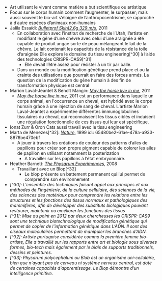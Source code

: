 - Art utilisant le vivant comme matière a but scientifique ou artistique
- Focus sur le corps humain comment l’augmenter, le surpasser; mais aussi souvent le bio-art s’éloigne de l’anthropocentrisme, se rapproche à d’autre espèces d’animaux non-humains
- Jalila Essaïdi: [*Bulletprof Skin\2.6g 329 m/s*](https://jalilaessaidi.com/2-6g-329ms/), 2011
	- En collaboration avec l’institut de recherche de l’Utah, l’artiste en modifiant le gêne d’une chèvre avec celui d’une araignée a été capable de produit ungae sorte de peau mélangeant le lait de la chèvre. Le lait contenait les capacités de la résistance de la toile d’araignée Elle explore le domaine du tissu engineering[^30] à l’aide des technologies CRISPR-CAS9[^31]
		- Elle devait l’être assez pour résister à un tir par balle.
	- Dans un monde ou la modification génétique prend place et ou la crainte des utilisations que pourrait en faire des forces armés. La question de la modification du gêne humain à des fin de transformation physique est central
- Marion Laval-Jeantet & Benoît Mangin: [*May the horse live in me*](https://melbourne.sciencegallery.com/blood-exhibits/may-the-horse-live-in-me), 2011
	- [*May the horse live in me*](https://melbourne.sciencegallery.com/blood-exhibits/may-the-horse-live-in-me), 2011 est un performance dans laquelle un corps animal, en l'occurrence un cheval, est hybridé avec le corps humain grâce à une injection de sang de cheval. L'artiste Marion Laval-Jeantet a expérimentée différentes immunoglobulines tissulaires du cheval, qui reconnaissent les tissus ciblés et induisent une régulation fonctionnelle de ces tissus qui leur est spécifique.
- Ionat Zurr & Oron Cats aussi travail avec le tissu engineering
- Marta de Menezes[^32]: [*Nature*](https://martademenezes.com/art/nature/nature/), 1999
  id:: 65480be2-61ae-478a-a933-8878be470ebf
	- A jouer à travers les créations de couleur des patterns d’ailes de papillons pour créer son propre pigment capable de colorer les ailes de papillon en utilisant notamment la posterization
		- A travailler sur les papillons à l’état embryonnaire.
- Heather Barnett: [*The Physarum Experimences*](https://heatherbarnett.co.uk/work/the-physarum-experiments/), 2008
	- Travaillant avec un Blop[^33]
		- Le blop présente un battement permanent qui lui permet de comprendre son environnement
- *[^30]: L'ensemble des techniques faisant appel aux principes et aux méthodes de l'ingénierie, de la culture cellulaire, des sciences de la vie, des sciences des matériaux pour comprendre les relations entre les structures et les fonctions des tissus normaux et pathologiques des mammifères, afin de développer des substituts biologiques pouvant restaurer, maintenir ou améliorer les fonctions des tissus*
- *[^31]: Mise au point en 2012 par deux chercheuses les CRISPR-CAS9 sont une technique biotechnologique de modification génétique qui permet de copier de l’information génétique dans L’ADN. Il sont des ciseaux moléculaires permettant de manipuler les branches d'ADN.*
- *[^32]: Artiste portugaise considérée comma la première femme bio-artiste, Elle a travaillé sur les rapports entre art et biologie sous diverses formes, bio-tech mais également par le biais de supports traditionnels, dessins et peintures.*
- *[^33]: Physarum polycephalum ou Blob est un organisme uni-cellulaire, bien que n'ayant pas de cerveau ni système nerveux central, est doté de certaines capacités d'apprentissage. Le Blop démontre d’un intelligence primitive.*